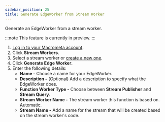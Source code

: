 ```yaml
---
sidebar_position: 25
title: Generate EdgeWorker from Stream Worker
---
```


Generate an EdgeWorker from a stream worker.

:::note
This feature is currently in preview.
:::

1. [Log in to your Macrometa account](https://auth.paas.macrometa.io/).
1. Click **Stream Workers**.
1. Select a stream worker or [create a new one](../../cep/index.md).
1. Click **Generate Edge Worker**.
1. Enter the following details:
    - **Name -** Choose a name for your EdgeWorker.
    - **Description -** (Optional) Add a description to specify what the EdgeWorker does.
    - **Function Worker Type -** Choose between **Stream Publisher** and **Stream Query**.
    - **Stream Worker Name -** The stream worker this function is based on. Automatic.
    - **Stream Name -** Add a name for the stream that will be created based on the stream worker's code.